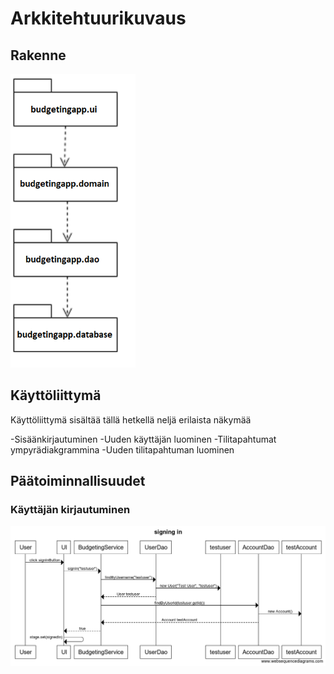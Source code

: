 <h1>Arkkitehtuurikuvaus</h1>

<h2>Rakenne</h2>

<img src="https://github.com/oonalampola/otm-harjoitustyo/blob/master/dokumentointi/kuvat/pakkauskaavio.png" width="200">
<h2>Käyttöliittymä</h2>

Käyttöliittymä sisältää tällä hetkellä neljä erilaista näkymää

-Sisäänkirjautuminen
-Uuden käyttäjän luominen
-Tilitapahtumat ympyrädiakgrammina
-Uuden tilitapahtuman luominen

<h2>Päätoiminnallisuudet</h2>

<h3>Käyttäjän kirjautuminen</h3>

<img src="https://github.com/oonalampola/otm-harjoitustyo/blob/master/dokumentointi/kuvat/sekvenssikaavioSignIn.png">
